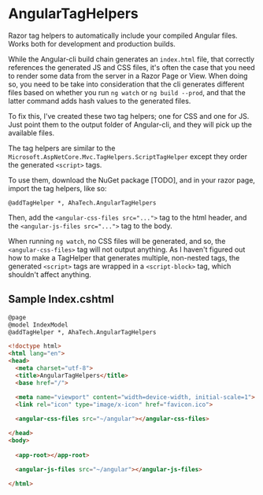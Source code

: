 # AngularTagHelpers
Razor tag helpers to automatically include your compiled Angular files. Works both for development and production builds.

While the Angular-cli build chain generates an `index.html` file, that correctly references the generated JS and CSS files, it's often the case that you need to render some data from the server in a Razor Page or View.
When doing so, you need to be take into consideration that the cli generates different files based on whether you run `ng watch` or `ng build --prod`, and that the latter command adds hash values to the generated files.

To fix this, I've created these two tag helpers; one for CSS and one for JS. Just point them to the output folder of Angular-cli, and they will pick up the available files.

The tag helpers are similar to the `Microsoft.AspNetCore.Mvc.TagHelpers.ScriptTagHelper` except they order the generated `<script>` tags.

To use them, download the NuGet package [TODO], and in your razor page, import the tag helpers, like so:
```
@addTagHelper *, AhaTech.AngularTagHelpers
```

Then, add the `<angular-css-files src="...">` tag to the html header, and the  `<angular-js-files src="...">` tag to the body.

When running `ng watch`, no CSS files will be generated, and so, the `<angular-css-files>` tag will not output anything.
As I haven't figured out how to make a TagHelper that generates multiple, non-nested tags, the generated `<script>` tags are wrapped in a `<script-block>` tag, which shouldn't affect anything.

## Sample Index.cshtml
```html
@page
@model IndexModel
@addTagHelper *, AhaTech.AngularTagHelpers

<!doctype html>
<html lang="en">
<head>
  <meta charset="utf-8">
  <title>AngularTagHelpers</title>
  <base href="/">

  <meta name="viewport" content="width=device-width, initial-scale=1">
  <link rel="icon" type="image/x-icon" href="favicon.ico">
  
  <angular-css-files src="~/angular"></angular-css-files>

</head>
<body>
  
  <app-root></app-root>

  <angular-js-files src="~/angular"></angular-js-files>
  
</html>

```
